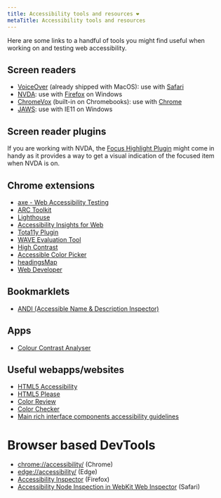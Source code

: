 ```yaml
---
title: Accessibility tools and resources ❤️
metaTitle: Accessibility tools and resources
---
```


Here are some links to a handful of tools you might find useful when working on and testing web accessibility.

## Screen readers

-   [VoiceOver](https://support.apple.com/en-au/guide/voiceover-guide/welcome/web) (already shipped with MacOS): use with
    [Safari](https://www.apple.com/safari/)
-   [NVDA](https://www.nvaccess.org/): use with [Firefox](https://www.mozilla.org/en-GB/firefox/) on Windows
-   [ChromeVox](https://www.chromevox.com/) (built-in on Chromebooks): use with [Chrome](https://www.google.com/chrome/)
-   [JAWS](https://www.freedomscientific.com/products/software/jaws/): use with IE11 on Windows

## Screen reader plugins

If you are working with NVDA, the [Focus Highlight Plugin](https://addons.nvda-project.org/addons/focusHighlight.en.html) might come in
handy as it provides a way to get a visual indication of the focused item when NVDA is on.

## Chrome extensions

-   [axe - Web Accessibility Testing](https://chrome.google.com/webstore/detail/axe-web-accessibility-tes/lhdoppojpmngadmnindnejefpokejbdd)
-   [ARC Toolkit](https://chrome.google.com/webstore/detail/arc-toolkit/chdkkkccnlfncngelccgbgfmjebmkmce)
-   [Lighthouse](https://developers.google.com/web/tools/lighthouse)
-   [Accessibility Insights for Web](https://chrome.google.com/webstore/detail/accessibility-insights-fo/pbjjkligggfmakdaogkfomddhfmpjeni)
-   [Tota11y Plugin](https://chrome.google.com/webstore/detail/tota11y-plugin-from-khan/oedofneiplgibimfkccchnimiadcmhpe)
-   [WAVE Evaluation Tool](https://chrome.google.com/webstore/detail/wave-evaluation-tool/jbbplnpkjmmeebjpijfedlgcdilocofh)
-   [High Contrast](https://chrome.google.com/webstore/detail/high-contrast/djcfdncoelnlbldjfhinnjlhdjlikmph)
-   [Accessible Color Picker](https://chrome.google.com/webstore/detail/accessible-color-picker/bgfhbflmeekopanooidljpnmnljdihld)
-   [headingsMap](https://chrome.google.com/webstore/detail/headingsmap/flbjommegcjonpdmenkdiocclhjacmbi)
-   [Web Developer](https://chrome.google.com/webstore/detail/web-developer/bfbameneiokkgbdmiekhjnmfkcnldhhm)

## Bookmarklets

-   [ANDI (Accessible Name & Description Inspector)](https://www.ssa.gov/accessibility/andi/help/install.html)

## Apps

-   [Colour Contrast Analyser](https://developer.paciellogroup.com/resources/contrastanalyser/)

## Useful webapps/websites

-   [HTML5 Accessibility](https://www.html5accessibility.com/)
-   [HTML5 Please](https://html5please.com/)
-   [Color Review](https://color.review/)
-   [Color Checker](https://webaim.org/resources/contrastchecker/)
-   [Main rich interface components accessibility guidelines](https://www.accede-web.com/en/guidelines/rich-interface-components/)

# Browser based DevTools

-   [chrome://accessibility/](chrome://accessibility/) (Chrome)
-   [edge://accessibility/](edge://accessibility/) (Edge)
-   [Accessibility Inspector](https://developer.mozilla.org/en-US/docs/Tools/Accessibility_inspector) (Firefox)
-   [Accessibility Node Inspection in WebKit Web Inspector](https://webkit.org/blog/3302/aria-and-accessibility-inspector/) (Safari)
